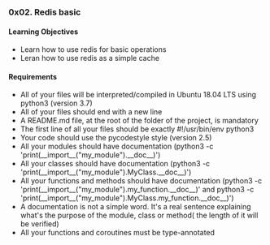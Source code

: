 <h3>0x02. Redis basic</h3>

<h4>Learning Objectives</h4>
<ul>
<li>Learn how to use redis for basic operations</li>
<li>Leran how to use redis as a simple cache</li>
</ul>

<h4>Requirements</h4>
<ul>
<li>All of your files will be interpreted/compiled in Ubuntu 18.04 LTS using python3 (version 3.7)</li>
<li>All of your files should end with a new line</li>
<li>A README.md file, at the root of the folder of the project, is mandatory</li>
<li>The first line of all your files should be exactly #!/usr/bin/env python3</li>
<li>Your code should use the pycodestyle style (version 2.5)</li>
<li>All your modules should have documentation (python3 -c 'print(__import__("my_module").__doc__)')</li>
<li>All your classes should have documentation (python3 -c 'print(__import__("my_module").MyClass.__doc__)')</li>
<li>All your functions and methods should have documentation (python3 -c 'print(__import__("my_module").my_function.__doc__)' and python3 -c 'print(__import__("my_module").MyClass.my_function.__doc__)')</li>
<li>A documentation is not a simple word. It's a real sentence explaining what's the purpose of the module, class or method( the length of it will be verified)</li>
<li>All your functions and coroutines must be type-annotated</li>
</ul>
